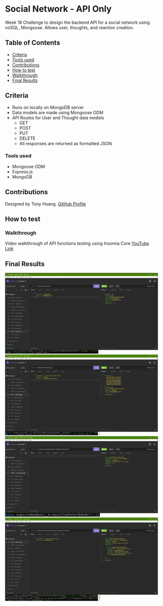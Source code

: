 # Social Network - API Only
Week 18 Challenge to design the backend API for a social network using noSQL, Mongoose. Allows user, thoughts, and reaction creation. 

## Table of Contents
* [Criteria](#criteria)
* [Tools used](#tools-used)
* [Contributions](#contributions)
* [How to test](#how-to-test)
* [Walkthrough](#walkthrough)
* [Final Results](#final-results)

## Criteria
* Runs on locally on MongoDB server
* Data models are made using Mongoose ODM
* API Routes for User and Thought data models
    * GET
    * POST
    * PUT
    * DELETE
    * All responses are returned as formatted JSON

### Tools used
* Mongoose ODM
* Express.js
* MongoDB

## Contributions
Designed by Tony Huang. <a href='https://github.com/zoomzooom6'>GitHub Profile</a>

## How to test


### Walkthrough
Video walkthrough of API functions testing using Insomia Core <a href='https://youtu.be/MfymZZ1P-RI'>YouTube Link</a>

## Final Results
<img src='./assets/images/UserCreation.jpg' alt='User creation response' />

<img src='./assets/images/ThoughtCreation.jpg' alt='Thought creation response' />

<img src='./assets/images/ThoughtDeletion.jpg' alt='Thought delete response' />

<img src='./assets/images/AddReaction.jpg' alt='Reaction to thought response ' />